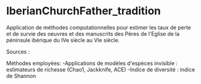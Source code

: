 # IberianChurchFather_tradition
Application de méthodes computationnelles pour estimer les taux de perte et de survie des oeuvres et des manuscrits des Pères de l'Eglise de la péninsule ibérique du IVe siècle au VIe siècle.

Sources : 

Méthodes employées:
-Applications de modèles d'espèces invisible : estimateurs de richesse (Chao1, Jackknife, ACE)
-Indice de diversité : indice de Shannon
